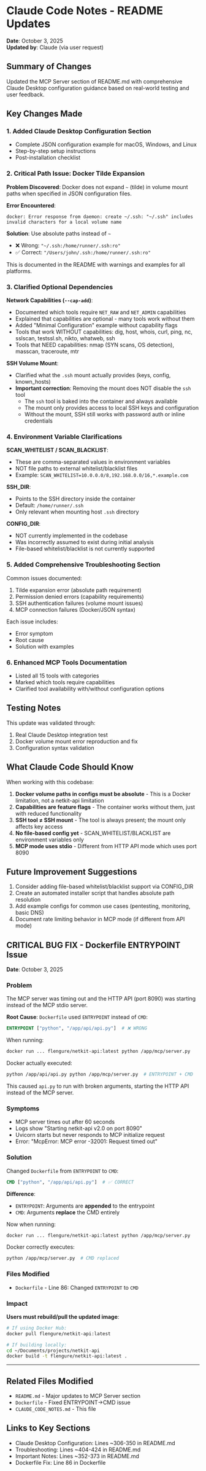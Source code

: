 # Claude Code Notes - README Updates

**Date**: October 3, 2025  
**Updated by**: Claude (via user request)

## Summary of Changes

Updated the MCP Server section of README.md with comprehensive Claude Desktop configuration guidance based on real-world testing and user feedback.

## Key Changes Made

### 1. Added Claude Desktop Configuration Section
- Complete JSON configuration example for macOS, Windows, and Linux
- Step-by-step setup instructions
- Post-installation checklist

### 2. Critical Path Issue: Docker Tilde Expansion
**Problem Discovered**: Docker does not expand `~` (tilde) in volume mount paths when specified in JSON configuration files.

**Error Encountered**:
```
docker: Error response from daemon: create ~/.ssh: "~/.ssh" includes invalid characters for a local volume name
```

**Solution**: Use absolute paths instead of `~`
- ❌ Wrong: `"~/.ssh:/home/runner/.ssh:ro"`
- ✅ Correct: `"/Users/john/.ssh:/home/runner/.ssh:ro"`

This is documented in the README with warnings and examples for all platforms.

### 3. Clarified Optional Dependencies

**Network Capabilities (`--cap-add`)**:
- Documented which tools require `NET_RAW` and `NET_ADMIN` capabilities
- Explained that capabilities are optional - many tools work without them
- Added "Minimal Configuration" example without capability flags
- Tools that work WITHOUT capabilities: dig, host, whois, curl, ping, nc, sslscan, testssl.sh, nikto, whatweb, ssh
- Tools that NEED capabilities: nmap (SYN scans, OS detection), masscan, traceroute, mtr

**SSH Volume Mount**:
- Clarified what the `.ssh` mount actually provides (keys, config, known_hosts)
- **Important correction**: Removing the mount does NOT disable the `ssh` tool
  - The `ssh` tool is baked into the container and always available
  - The mount only provides access to local SSH keys and configuration
  - Without the mount, SSH still works with password auth or inline credentials

### 4. Environment Variable Clarifications

**SCAN_WHITELIST / SCAN_BLACKLIST**:
- These are comma-separated values in environment variables
- NOT file paths to external whitelist/blacklist files
- Example: `SCAN_WHITELIST=10.0.0.0/8,192.168.0.0/16,*.example.com`

**SSH_DIR**:
- Points to the SSH directory inside the container
- Default: `/home/runner/.ssh`
- Only relevant when mounting host `.ssh` directory

**CONFIG_DIR**:
- NOT currently implemented in the codebase
- Was incorrectly assumed to exist during initial analysis
- File-based whitelist/blacklist is not currently supported

### 5. Added Comprehensive Troubleshooting Section

Common issues documented:
1. Tilde expansion error (absolute path requirement)
2. Permission denied errors (capability requirements)
3. SSH authentication failures (volume mount issues)
4. MCP connection failures (Docker/JSON syntax)

Each issue includes:
- Error symptom
- Root cause
- Solution with examples

### 6. Enhanced MCP Tools Documentation
- Listed all 15 tools with categories
- Marked which tools require capabilities
- Clarified tool availability with/without configuration options

## Testing Notes

This update was validated through:
1. Real Claude Desktop integration test
2. Docker volume mount error reproduction and fix
3. Configuration syntax validation

## What Claude Code Should Know

When working with this codebase:

1. **Docker volume paths in configs must be absolute** - This is a Docker limitation, not a netkit-api limitation
2. **Capabilities are feature flags** - The container works without them, just with reduced functionality
3. **SSH tool ≠ SSH mount** - The tool is always present; the mount only affects key access
4. **No file-based config yet** - SCAN_WHITELIST/BLACKLIST are environment variables only
5. **MCP mode uses stdio** - Different from HTTP API mode which uses port 8090

## Future Improvement Suggestions

1. Consider adding file-based whitelist/blacklist support via CONFIG_DIR
2. Create an automated installer script that handles absolute path resolution
3. Add example configs for common use cases (pentesting, monitoring, basic DNS)
4. Document rate limiting behavior in MCP mode (if different from API mode)

## CRITICAL BUG FIX - Dockerfile ENTRYPOINT Issue

**Date**: October 3, 2025

### Problem
The MCP server was timing out and the HTTP API (port 8090) was starting instead of the MCP stdio server.

**Root Cause**: `Dockerfile` used `ENTRYPOINT` instead of `CMD`:
```dockerfile
ENTRYPOINT ["python", "/app/api/api.py"]  # ❌ WRONG
```

When running:
```bash
docker run ... flengure/netkit-api:latest python /app/mcp/server.py
```

Docker actually executed:
```bash
python /app/api/api.py python /app/mcp/server.py  # ENTRYPOINT + CMD
```

This caused `api.py` to run with broken arguments, starting the HTTP API instead of the MCP server.

### Symptoms
- MCP server times out after 60 seconds
- Logs show "Starting netkit-api v2.0 on port 8090"
- Uvicorn starts but never responds to MCP initialize request
- Error: "McpError: MCP error -32001: Request timed out"

### Solution
Changed `Dockerfile` from `ENTRYPOINT` to `CMD`:
```dockerfile
CMD ["python", "/app/api/api.py"]  # ✅ CORRECT
```

**Difference**:
- `ENTRYPOINT`: Arguments are **appended** to the entrypoint
- `CMD`: Arguments **replace** the CMD entirely

Now when running:
```bash
docker run ... flengure/netkit-api:latest python /app/mcp/server.py
```

Docker correctly executes:
```bash
python /app/mcp/server.py  # CMD replaced
```

### Files Modified
- `Dockerfile` - Line 86: Changed `ENTRYPOINT` to `CMD`

### Impact
**Users must rebuild/pull the updated image**:
```bash
# If using Docker Hub:
docker pull flengure/netkit-api:latest

# If building locally:
cd ~/Documents/projects/netkit-api
docker build -t flengure/netkit-api:latest .
```

---

## Related Files Modified
- `README.md` - Major updates to MCP Server section
- `Dockerfile` - Fixed ENTRYPOINT→CMD issue
- `CLAUDE_CODE_NOTES.md` - This file

## Links to Key Sections
- Claude Desktop Configuration: Lines ~306-350 in README.md
- Troubleshooting: Lines ~404-424 in README.md
- Important Notes: Lines ~352-373 in README.md
- Dockerfile Fix: Line 86 in Dockerfile
